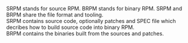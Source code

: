 SRPM stands for source RPM. BRPM stands for binary RPM. SRPM and BRPM share the file format and tooling.     
SRPM contains source code, optionally patches and SPEC file which decribes how to build source code into binary RPM.    
BRPM contains the binaries built from the sources and patches.     
